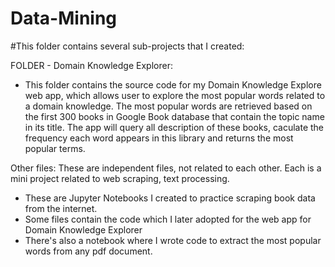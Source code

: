 # Data-Mining

#This folder contains several sub-projects that I created: 

FOLDER - Domain Knowledge Explorer: 
- This folder contains the source code for my Domain Knowledge Explore web app, which allows user to explore the most popular words related to a domain knowledge.
The most popular words are retrieved based on the first 300 books in Google Book database that contain the topic name in its title. The app will query all description of these books, caculate the frequency each word appears in this library and returns the most popular terms. 

Other files: These are independent files, not related to each other. Each is a mini project related to web scraping, text processing.
- These are Jupyter Notebooks I created to practice scraping book data from the internet.
- Some files contain the code which I later adopted for the web app for Domain Knowledge Explorer
- There's also a notebook where I wrote code to extract the most popular words from any pdf document.
